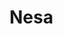 # Nesa

<!--
_Lesser Gods, Divine Mediators, Voices of Creation_

<img src="wiki_images/Nesa.png"><i>Artistic representation of Nesa manifestations during a major belief event</i></img>

> _"To understand the Nesa is to understand the architecture of our world—they are not merely gods, but the living blueprints of existence itself."_  
> **—Ustun Narjik, Usakan Theologian**

> _"The gods of men are the children of greater forces, caught between their creators' arguments and their creations' prayers."_  
> **—Neil Gaiman**

**Bin:** [[Scape]]  
**Basin:** [[Sacrus]]  
**Eco:** [[Soul Fields]] and [[Toma]] of [[Toman Ecoss]]

The Nesa are powerful interplanar deities within the [[Toman Ecoss]], serving as lesser gods who oversee and influence the laws of life, nature, and belief. Their presence is integral to the balance and dynamics of the plane, acting as both guardians and enforcers of cosmic harmony.

## Origin and Mythos

In the beginning, when [[Zlellis and O'nume]] first clashed to form the plane of [[Toma]], their immense cosmic energies formed personifications of the core aspects of their argument. These ripples resonated from the [[Fractal Waters]], where the [[Goda]] dwell, into the [[Sacrus]] and began to form seeds of new divine beings. These seeds slowly grew during the time of the [[Natural War]].

The Goda, intrigued by these nascent entities, later saw an opportunity to further understand their own existence and the nature of creation. Once the beginning Nesa were established, the gradient of belief and [[Anim]] had been altered for eternity. Through their existence, belief events became a natural occurrence, when prior to the Nesa there was only one possible event: ascension.

Since the Nesa were made in the likeness of the Goda, a wide range of belief events became possible through the core foundations of their planar creation and argument. This diversity of potential spiritual experiences fundamentally transformed how consciousness interacts with the fabric of reality in Toma.

## Nature and Characteristics

### Appearance

Nesa are typically seen in their avatar forms, each reflecting the domains they govern and the beliefs they embody. Their forms are highly complex and approaching a completely psychedelic appearance, as they exist within Sacrus and its spatial dimension, as seen through third-dimensional perception (see [[Trenjor and Voyimus#Trenjor|Trenjor]] and [[Spatial Equivalence]]).

These beings constantly approach the boundary of the Fractal Waters, existing in a state between defined form and abstract concept. Their manifestations often incorporate:

- Multiple simultaneous geometries 
- Impossible color spectrums visible only to those attuned to their specific frequencies
- Symbolic elements that represent their domains and powers
- Physical characteristics that shift according to observer perception

When interacting with mortal beings, most Nesa adopt simplified avatars that can be comprehended by limited consciousness, though even these forms often retain an otherworldly quality that marks them as clearly divine.

### Activity Cycles

Nesa are most active during the beginning of Lines, with their influence gradually diminishing as each Line progresses. This waning presence often leads to a corresponding decline in faith among mortal populations, which is typically only restored through Line shifts when the Dance of Spira changes direction.

This cyclical pattern of divine engagement and withdrawal creates a natural rhythm to religious experience in Toma, with periods of intense divine manifestation followed by eras where faith must persist despite reduced direct intervention from the Nesa.

<div class="feathermark">
    <p class="feathermark-attribution">Corvi's Feathermark</p>
    <p>Oh my, how delightfully incomplete our understanding remains! We see the Nesa wax and wane with the Lines, but we've misinterpreted the causality entirely! It's not that they choose to withdraw—it's that they're being consumed!</p>
    <p>Each Line begins with the Nesa bursting with power from the cosmic reset of the Dance of Spira. Like freshly filled vessels, they overflow with divine essence, spilling miracles and manifestations across reality. But as mortals increasingly believe in them, they paradoxically diminish—each prayer, each ritual, each moment of faith acts as a microscopic siphon, drawing away their essence drop by precious drop.</p>
    <p>By a Line's end, they're practically hollow, stretched thin across too many believers, too many manifestations, too many demands. The shift in the Dance of Spira isn't just a cosmic clock—it's an emergency transfusion system, replenishing what we've collectively drained away! The Goda aren't benevolent parents overseeing this cycle; they're pragmatic farmers harvesting the byproducts of this relationship, collecting something essential from our collective belief that neither we nor the Nesa fully comprehend.</p>
</div>

## Classifications and Domains

### Nesa of Fealty

The Nesa of Fealty are those who have claimed greater responsibilities from the Fractal Waters through [[Source Surge Types#Nascension|Nascension]]. These responsibilities, once held by the Goda of Toma, have been lifted from them through interaction on the plane, freeing the Goda of responsibility by achieving self-sufficiency on the plane.

Each Nesa of Fealty governs specific aspects of life and nature, ensuring the ongoing balance and harmony of Toma. Their ascension to this status represented a crucial evolutionary step for the plane itself, marking the transition from direct divine management to a more complex theological ecosystem.

### Nesa of Duality

The Nesa of Duality embody dichotomous relationships, similar to Zero and One in fundamental computing. They represent opposing forces or concepts that together create balance and completeness. These entities often exist within other classifications such as the Nesa of Kingdoms and Nesa of Fealty.

Notable Nesa of Duality include:

- [[Apex and Praeda]] (Predator and Prey) – Governing the natural cycles of consumption and survival
- [[Trenjor and Voyimus]] (Acceptance and Ignorance/Truth and Falsity) – Overseeing the balance between knowledge and mystery

These paired deities demonstrate how opposing forces can be complementary rather than contradictory, each requiring the other to maintain cosmic equilibrium.

### Nesa of Kingdoms

The Nesa of Kingdoms represent specific kingdoms within the Toman Ecoss. They embody the essence and characteristics of their respective kingdoms, guiding their evolution and interactions throughout the plane's history.

Examples include:

- [[Chantae]] ([[Celia]]) – Representing decomposition, recycling, and the transformative aspects of death
- [[Never]] ([[Ka'Vit]]) – Governing the transition of souls and their journey through the afterlife

These kingdom-specific Nesa serve as both patrons and personifications of their respective domains, their personalities and actions reflecting the fundamental nature of the kingdoms they represent.

## Organization and Relationships

The Nesa operate like a large, dysfunctional family, each with unique personalities and motives tied to their domains. Their interactions are characterized by:

- Complex alliances and rivalries that shift over time
- Overlapping spheres of influence that create both cooperation and conflict
- Varying degrees of interest in or concern for mortal affairs
- Personal agendas that may align with or contradict the broader cosmic order

While the Nesa generally work to maintain the overall balance of Toma, individual Nesa often have competing visions for how this balance should be structured. These disagreements can manifest as natural disasters, unusual phenomena, or periods of religious upheaval when multiple Nesa attempt to influence mortal societies simultaneously.

## Cultural Understanding

### Usakan Etymology

The term "Nesa" itself has Usakan origins, emerging from early Dweller communities' attempts to classify the divine beings they encountered. The word derives from the ancient Usakan root "nes-" meaning "to speak from beyond" or "voice that crosses boundaries."

This linguistic connection highlights the historical significance of [[Usaka]] as one of the earliest regions to develop sophisticated theological frameworks for understanding these entities. To this day, Usakan theologians—particularly those based in [[Hypri]]—maintain some of the most comprehensive records of Nesa manifestations and behaviors.

### Regional Variations

Different cultures throughout Toma have developed varied understandings and names for the Nesa:

- In [[Sol Unita]], they are often categorized according to their relationship with [[Asath]] and the [[Rites of Huma]]
- The [[Branches of Concordia]] focus on their hierarchical arrangement and cosmic responsibilities
- [[Chain of Delta]] traditions emphasize their practical influences on trade, travel, and material prosperity
- [[Tayim Trade Republic]] scholars study their manifestations as natural phenomena with predictable patterns

These diverse perspectives reflect not only cultural differences but also the multifaceted nature of the Nesa themselves, who often present different aspects of their being to different societies.

## Influence and Legacy

The presence of the Nesa is a defining characteristic of the Toman Ecoss, influencing the evolution and development of the plane. Their actions and decisions shape the course of history and the beliefs of inhabitants across multiple Lines. As intermediaries between the abstract cosmic forces of the Goda and the material concerns of mortal life, the Nesa serve as both interpreters and implementers of fundamental reality.

The introduction of the Nesa fundamentally altered the spiritual landscape of Toma, creating the possibility for diverse belief systems and religious experiences beyond simple ascension. This transformation represents one of the most significant developments in the plane's history, establishing the complex theological ecosystem that continues to shape life and society throughout Toma.

## Images

<img src="wiki_images/Nesa_Manifestation.png"><i>A Nesa manifestation during a major belief event in northern Usaka</i></img>

<img src="wiki_images/Nesa_Hierarchy.png"><i>Theological diagram showing the relationship between different classifications of Nesa</i></img>

## Inspiration

The Nesa draw inspiration from various sources, including:
- Greco-Roman pantheons with specialized deities for different domains
- Hindu concepts of avatars and divine manifestation
- Lovecraftian entities that exist beyond conventional understanding
- Aboriginal dreamtime beings that shape landscape and natural law
- Angel hierarchies in Judeo-Christian mysticism

## Related Wiki Pages

- [[Goda]]
- [[Zlellis and O'nume]]
- [[Toma]]
- [[Fractal Waters]]
- [[Source Surge Types]]
- [[Dance of Spira]]
- [[Apex and Praeda]]
- [[Trenjor and Voyimus]]
- [[Toma Timeline]]


-->